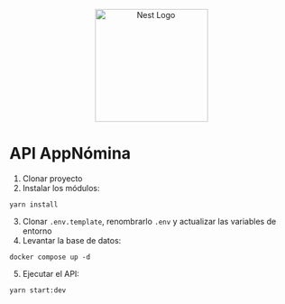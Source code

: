 <p align="center">
  <a href="http://nestjs.com/" target="blank"><img src="https://nestjs.com/img/logo-small.svg" width="200" alt="Nest Logo" /></a>
</p>

# API AppNómina

1. Clonar proyecto
2. Instalar los módulos:

```
yarn install
```

3. Clonar `.env.template`, renombrarlo `.env` y actualizar las variables de entorno
4. Levantar la base de datos:

```
docker compose up -d
```

5. Ejecutar el API:

```
yarn start:dev
```

